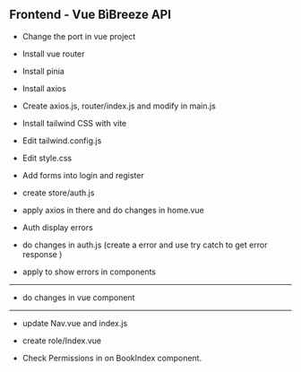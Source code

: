 ## Frontend - Vue BìBreeze API

- Change the port in vue project
- Install vue router
- Install pinia
- Install axios
- Create axios.js, router/index.js and modify in main.js

- Install tailwind CSS with vite
- Edit tailwind.config.js
- Edit style.css
- Add forms into login and register

- create store/auth.js
- apply axios in there and do changes in home.vue

- Auth display errors
- do changes in auth.js (create a error and use try catch to get error response )
- apply to show errors in components 

-----------------

- do changes in vue component

------------------

- update Nav.vue and index.js
- create role/Index.vue

- Check Permissions in on BookIndex component.